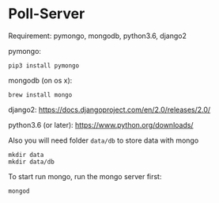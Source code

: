 # Poll-Server
Requirement: pymongo, mongodb, python3.6, django2

pymongo:
```
pip3 install pymongo
```

mongodb (on os x): 
```
brew install mongo
```

django2:
https://docs.djangoproject.com/en/2.0/releases/2.0/

python3.6 (or later):
https://www.python.org/downloads/

Also you will need folder `data/db` to store data with mongo
```
mkdir data
mkdir data/db
```


To start run mongo, run the mongo server first:
```
mongod
```
